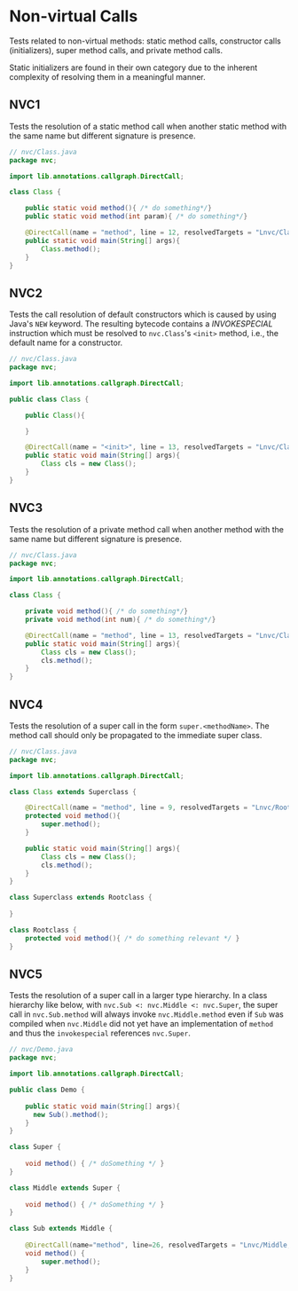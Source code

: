 # Non-virtual Calls
Tests related to non-virtual methods: static method calls, constructor calls (initializers),
super method calls, and private method calls.

Static initializers are found in their own category due to the inherent complexity of resolving them
in a meaningful manner.

## NVC1
[//]: # (MAIN: nvc.Class)
Tests the resolution of a static method call when another static method with the same name but
different signature is presence.
```java
// nvc/Class.java
package nvc;

import lib.annotations.callgraph.DirectCall;

class Class {

    public static void method(){ /* do something*/}
    public static void method(int param){ /* do something*/}

    @DirectCall(name = "method", line = 12, resolvedTargets = "Lnvc/Class;")
    public static void main(String[] args){
        Class.method();
    }
}
```
[//]: # (END)

## NVC2
[//]: # (MAIN: nvc.Class)
Tests the call resolution of default constructors which is caused by using Java's ```NEW``` keyword. The resulting 
bytecode contains a *INVOKESPECIAL* instruction which must be resolved to ```nvc.Class```'s ```<init>``` method, i.e.,
the default name for a constructor.
```java
// nvc/Class.java
package nvc;

import lib.annotations.callgraph.DirectCall;

public class Class {

    public Class(){

    }

    @DirectCall(name = "<init>", line = 13, resolvedTargets = "Lnvc/Class;")
    public static void main(String[] args){
        Class cls = new Class();
    }
}
```
[//]: # (END)

## NVC3
[//]: # (MAIN: nvc.Class)
Tests the resolution of a private method call when another method with the same name but
different signature is presence.
```java
// nvc/Class.java
package nvc;

import lib.annotations.callgraph.DirectCall;

class Class {

    private void method(){ /* do something*/}
    private void method(int num){ /* do something*/}

    @DirectCall(name = "method", line = 13, resolvedTargets = "Lnvc/Class;")
    public static void main(String[] args){
        Class cls = new Class();
        cls.method();
    }
}
```
[//]: # (END)

## NVC4
[//]: # (MAIN: nvc.Class)
Tests the resolution of a super call in the form `super.<methodName>`. The method call should
only be propagated to the immediate super class.
```java
// nvc/Class.java
package nvc;

import lib.annotations.callgraph.DirectCall;

class Class extends Superclass {

    @DirectCall(name = "method", line = 9, resolvedTargets = "Lnvc/Rootclass;")
    protected void method(){
        super.method();
    }

    public static void main(String[] args){
        Class cls = new Class();
        cls.method();
    }
}

class Superclass extends Rootclass {
    
}

class Rootclass {
    protected void method(){ /* do something relevant */ }
}
```
[//]: # (END)

## NVC5
[//]: # (MAIN: nvc.Demo)
Tests the resolution of a super call in a larger type hierarchy. In a class hierarchy like below,
with ```nvc.Sub <: nvc.Middle <: nvc.Super```, the super call in ```nvc.Sub.method``` will always invoke
```nvc.Middle.method``` even if ```Sub``` was compiled when ```nvc.Middle``` did not yet have an
implementation of ```method``` and thus the ```invokespecial``` references ```nvc.Super```.
```java
// nvc/Demo.java
package nvc;

import lib.annotations.callgraph.DirectCall;

public class Demo {
    
    public static void main(String[] args){
      new Sub().method();
    }
}

class Super { 
    
    void method() { /* doSomething */ } 
}

class Middle extends Super {
    
    void method() { /* doSomething */ }
}

class Sub extends Middle {
    
    @DirectCall(name="method", line=26, resolvedTargets = "Lnvc/Middle;")
    void method() { 
        super.method(); 
    }
}
```
[//]: # (END)